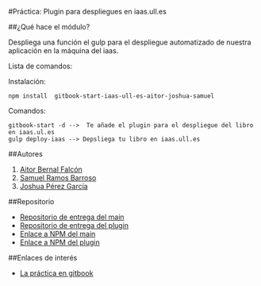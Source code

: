 #Práctica: Plugin para despliegues en iaas.ull.es

##¿Qué hace el módulo?

Despliega una función el gulp para el despliegue automatizado de nuestra aplicación en la máquina del iaas.

Lista de comandos:

Instalación:

```shell
npm install  gitbook-start-iaas-ull-es-aitor-joshua-samuel
```

Comandos:

```shell
gitbook-start -d -->  Te añade el plugin para el despliegue del libro en iaas.ul.es
gulp deploy-iaas --> Depsliega tu libro en iaas.ull.es
```

##Autores

1. [Aitor Bernal Falcón](http://chinegua.github.io/)
2. [Samuel Ramos Barroso](http://losnen.github.io/)
3. [Joshua Pérez García](http://joshuape.github.io/)

##Repositorio

* [Repositorio de entrega del main](https://github.com/ULL-ESIT-SYTW-1617/nueva-funcionalidad-para-el-paquete-npm-plugins-aitor-joshua-samuel)
* [Repositorio de entrega del plugin](https://github.com/ULL-ESIT-SYTW-1617/gitbook-start-iaas-ull-es-aitor-joshua-samuel)
* [Enlace a NPM del main](https://www.npmjs.com/package/gitbook-start-iaas-aitor-joshua-samuel)
* [Enlace a NPM del plugin](https://www.npmjs.com/package/gitbook-start-iaas-ull-es-aitor-joshua-samuel)

##Enlaces de interés
* [La práctica en gitbook](https://casianorodriguezleon.gitbooks.io/ull-esit-1617/content/practicas/practicaplugin.html)
